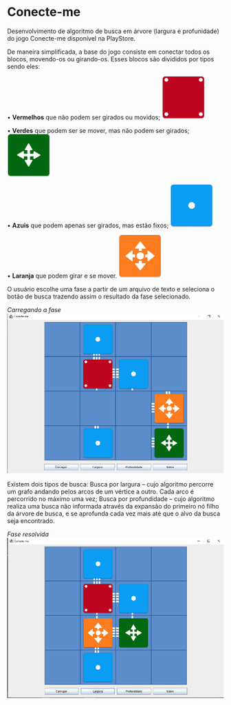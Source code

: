 # Conecte-me
Desenvolvimento de algoritmo de busca em árvore (largura e profunidade) do jogo Conecte-me disponível na PlayStore.

De maneira simplificada, a base do jogo consiste em conectar todos os blocos, movendo-os ou girando-os. Esses blocos são divididos por tipos sendo eles:

•	**Vermelhos** que não podem ser girados ou movidos;
<img src="https://raw.githubusercontent.com/Mateus-Gabardo/Conecte-me/master/src/main/resources/images/Tower.png" width="100">

•	 **Verdes** que podem ser se mover, mas não podem ser girados; 
<img src="https://raw.githubusercontent.com/Mateus-Gabardo/Conecte-me/master/src/main/resources/images/Walk.png" width="100">

•	**Azuis** que podem apenas ser girados, mas estão fixos; 
<img src="https://raw.githubusercontent.com/Mateus-Gabardo/Conecte-me/master/src/main/resources/images/Spin.png" width="100">

•	**Laranja** que podem girar e se mover. 
<img src="https://raw.githubusercontent.com/Mateus-Gabardo/Conecte-me/master/src/main/resources/images/SpinWalk.png" width="100">

O usuário escolhe uma fase a partir de um arquivo de texto e seleciona o botão de busca trazendo assim o resultado da fase selecionado.

*Carregando a fase*
<img src="https://raw.githubusercontent.com/Mateus-Gabardo/Conecte-me/master/docs/jogoInicial.png">

Existem dois tipos de busca: Busca por largura – cujo algoritmo percorre um grafo andando pelos arcos de um vértice a outro. Cada arco é percorrido no máximo uma vez; Busca por profundidade – cujo algoritmo realiza uma busca não informada através da expansão do primeiro nó filho da árvore de busca, e se aprofunda cada vez mais até que o alvo da busca seja encontrado.

*Fase resolvida*
<img src="https://raw.githubusercontent.com/Mateus-Gabardo/Conecte-me/master/docs/jogoResolvido.png">


